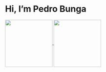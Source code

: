 <h1> Hi, I’m Pedro Bunga </h1>


<a href="https://github.com/PedroBunga">
  <img height="155em" align="center" src="https://github-readme-stats.vercel.app/api?username=PedroBunga&show_icons=true&hide_border=true&theme=radical" />
</a>
<a href="https://github.com/PedroBunga">
  <img height="155em" align="center" src="https://github-readme-stats.vercel.app/api/top-langs/?username=PedroBunga&show_icons=true&hide_border=true&layout=compact&langs_count=10&theme=radical" />
</a>
